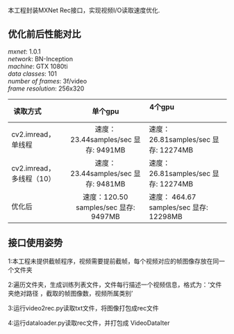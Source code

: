 
本工程封装MXNet Rec接口，实现视频I/O读取速度优化.

优化前后性能对比
-----
*mxnet*: 1.0.1\
*network*: BN-Inception\
*machine*: GTX 1080ti\
*data classes*: 101\
*number of frames*: 3f/video\
*frame resolution*: 256x320

| 读取方式            |             单个gpu              | 4个gpu                                  |
| --------------- | :----------------------------: | -------------------------------------- |
| cv2.imread，单线程 |  速度：23.44samples/sec   显存: 9491MB  | 速度： 26.81samples/sec   显存: 12274MB    |
| cv2.imread，多线程（10） |  速度：23.44samples/sec   显存: 9481MB  | 速度： 26.81samples/sec   显存: 12274MB    |
| 优化后    |  速度：120.50 samples/sec   显存: 9497MB | 速度： 464.67 samples/sec   显存: 12298MB |


接口使用姿势
-----

1:本工程未提供截帧程序，视频需要提前截帧，每个视频对应的帧图像存放在同一个文件夹

2:遍历文件夹，生成训练列表文件，文件每行描述一个视频信息，格式为：‘文件夹绝对路径 ，截取的帧图像数，视频所属类别’

3:运行video2rec.py读取txt文件，将图像打包成rec文件

4:运行dataloader.py读取rec文件，并打包成 VideoDataIter


